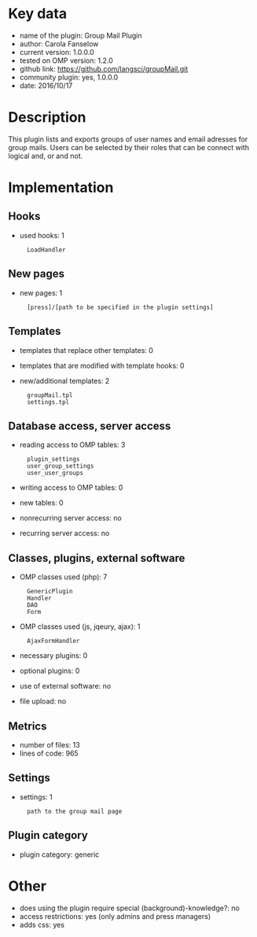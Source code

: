 Key data
============

- name of the plugin: Group Mail Plugin
- author: Carola Fanselow
- current version: 1.0.0.0
- tested on OMP version: 1.2.0
- github link: https://github.com/langsci/groupMail.git
- community plugin: yes, 1.0.0.0
- date: 2016/10/17

Description
============

This plugin lists and exports groups of user names and email adresses for group mails. Users can be selected by their roles that can be connect with logical and, or and not. 
 
Implementation
================

Hooks
-----
- used hooks: 1

		LoadHandler

New pages
------
- new pages: 1

		[press]/[path to be specified in the plugin settings]

Templates
---------
- templates that replace other templates: 0

- templates that are modified with template hooks: 0

- new/additional templates: 2

		groupMail.tpl
		settings.tpl

Database access, server access
-----------------------------
- reading access to OMP tables: 3

		plugin_settings
		user_group_settings
		user_user_groups

- writing access to OMP tables: 0
- new tables: 0
- nonrecurring server access: no
- recurring server access: no
 
Classes, plugins, external software
-----------------------
- OMP classes used (php): 7
	
		GenericPlugin
		Handler
		DAO
		Form

- OMP classes used (js, jqeury, ajax): 1

		AjaxFormHandler

- necessary plugins: 0
- optional plugins: 0
- use of external software: no
- file upload: no
 
Metrics
--------
- number of files: 13
- lines of code: 965

Settings
--------
- settings: 1

		path to the group mail page

Plugin category
----------
- plugin category: generic

Other
=============
- does using the plugin require special (background)-knowledge?: no
- access restrictions: yes (only admins and press managers)
- adds css: yes





